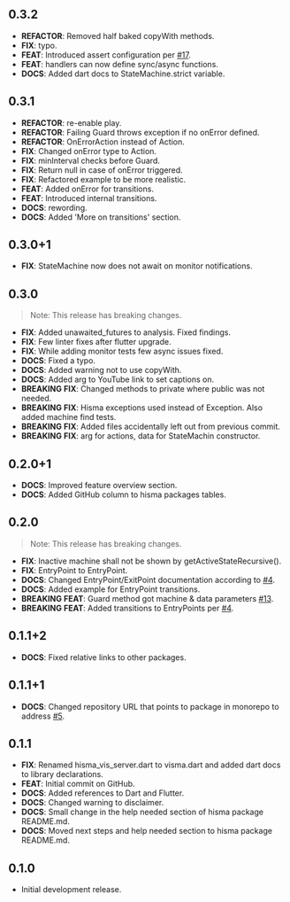 ## 0.3.2

 - **REFACTOR**: Removed half baked copyWith methods.
 - **FIX**: typo.
 - **FEAT**: Introduced assert configuration per [#17](https://github.com/tamas-p/hisma/issues/17).
 - **FEAT**: handlers can now define sync/async functions.
 - **DOCS**: Added dart docs to StateMachine.strict variable.

## 0.3.1

 - **REFACTOR**: re-enable play.
 - **REFACTOR**: Failing Guard throws exception if no onError defined.
 - **REFACTOR**: OnErrorAction instead of Action.
 - **FIX**: Changed onError type to Action.
 - **FIX**: minInterval checks before Guard.
 - **FIX**: Return null in case of onError triggered.
 - **FIX**: Refactored example to be more realistic.
 - **FEAT**: Added onError for transitions.
 - **FEAT**: Introduced internal transitions.
 - **DOCS**: rewording.
 - **DOCS**: Added 'More on transitions' section.

## 0.3.0+1

 - **FIX**: StateMachine now does not await on monitor notifications.

## 0.3.0

> Note: This release has breaking changes.

 - **FIX**: Added unawaited_futures to analysis. Fixed findings.
 - **FIX**: Few linter fixes after flutter upgrade.
 - **FIX**: While adding monitor tests few async issues fixed.
 - **DOCS**: Fixed a typo.
 - **DOCS**: Added warning not to use copyWith.
 - **DOCS**: Added arg to YouTube link to set captions on.
 - **BREAKING** **FIX**: Changed methods to private where public was not needed.
 - **BREAKING** **FIX**: Hisma exceptions used instead of Exception. Also added machine find tests.
 - **BREAKING** **FIX**: Added files accidentally left out from previous commit.
 - **BREAKING** **FIX**: arg for actions, data for StateMachin constructor.

## 0.2.0+1

 - **DOCS**: Improved feature overview section.
 - **DOCS**: Added GitHub column to hisma packages tables.

## 0.2.0

> Note: This release has breaking changes.

 - **FIX**: Inactive machine shall not be shown by getActiveStateRecursive().
 - **FIX**: EntryPoint to EntryPoint.
 - **DOCS**: Changed EntryPoint/ExitPoint documentation according to [#4](https://github.com/tamas-p/hisma/issues/4).
 - **DOCS**: Added example for EntryPoint transitions.
 - **BREAKING** **FEAT**: Guard method got machine & data parameters [#13](https://github.com/tamas-p/hisma/issues/13).
 - **BREAKING** **FEAT**: Added transitions to EntryPoints per [#4](https://github.com/tamas-p/hisma/issues/4).

## 0.1.1+2

 - **DOCS**: Fixed relative links to other packages.

## 0.1.1+1

 - **DOCS**: Changed repository URL that points to package in monorepo to address [#5](https://github.com/tamas-p/hisma/issues/5).

## 0.1.1

 - **FIX**: Renamed hisma_vis_server.dart to visma.dart and added dart docs to library declarations.
 - **FEAT**: Initial commit on GitHub.
 - **DOCS**: Added references to Dart and Flutter.
 - **DOCS**: Changed warning to disclaimer.
 - **DOCS**: Small change in the help needed section of hisma package README.md.
 - **DOCS**: Moved next steps and help needed section to hisma package README.md.

## 0.1.0

- Initial development release.
